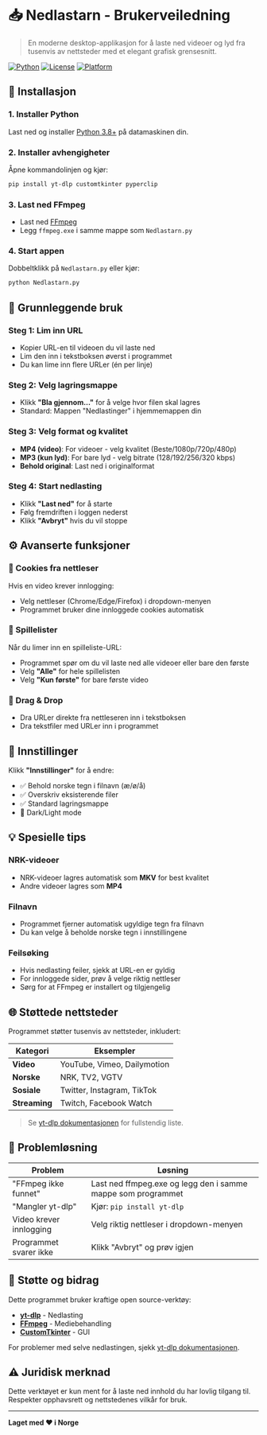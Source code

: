 # 📥 Nedlastarn - Brukerveiledning

> En moderne desktop-applikasjon for å laste ned videoer og lyd fra tusenvis av nettsteder med et elegant grafisk grensesnitt.

[![Python](https://img.shields.io/badge/Python-3.8+-blue.svg)](https://python.org)
[![License](https://img.shields.io/badge/License-MIT-green.svg)](LICENSE)
[![Platform](https://img.shields.io/badge/Platform-Windows-lightgrey.svg)](https://github.com)

## 🚀 Installasjon

### 1. Installer Python
Last ned og installer [Python 3.8+](https://python.org) på datamaskinen din.

### 2. Installer avhengigheter
Åpne kommandolinjen og kjør:
```bash
pip install yt-dlp customtkinter pyperclip
```

### 3. Last ned FFmpeg
- Last ned [FFmpeg](https://ffmpeg.org/download.html)
- Legg `ffmpeg.exe` i samme mappe som `Nedlastarn.py`

### 4. Start appen
Dobbeltklikk på `Nedlastarn.py` eller kjør:
```bash
python Nedlastarn.py
```

## 📖 Grunnleggende bruk

### Steg 1: Lim inn URL
- Kopier URL-en til videoen du vil laste ned
- Lim den inn i tekstboksen øverst i programmet
- Du kan lime inn flere URLer (én per linje)

### Steg 2: Velg lagringsmappe
- Klikk **"Bla gjennom..."** for å velge hvor filen skal lagres
- Standard: Mappen "Nedlastinger" i hjemmemappen din

### Steg 3: Velg format og kvalitet
- **MP4 (video)**: For videoer - velg kvalitet (Beste/1080p/720p/480p)
- **MP3 (kun lyd)**: For bare lyd - velg bitrate (128/192/256/320 kbps)
- **Behold original**: Last ned i originalformat

### Steg 4: Start nedlasting
- Klikk **"Last ned"** for å starte
- Følg fremdriften i loggen nederst
- Klikk **"Avbryt"** hvis du vil stoppe

## ⚙️ Avanserte funksjoner

### 🍪 Cookies fra nettleser
Hvis en video krever innlogging:
- Velg nettleser (Chrome/Edge/Firefox) i dropdown-menyen
- Programmet bruker dine innloggede cookies automatisk

### 📜 Spillelister
Når du limer inn en spilleliste-URL:
- Programmet spør om du vil laste ned alle videoer eller bare den første
- Velg **"Alle"** for hele spillelisten
- Velg **"Kun første"** for bare første video

### 📁 Drag & Drop
- Dra URLer direkte fra nettleseren inn i tekstboksen
- Dra tekstfiler med URLer inn i programmet

## 🎨 Innstillinger

Klikk **"Innstillinger"** for å endre:

- ✅ Behold norske tegn i filnavn (æ/ø/å)
- ✅ Overskriv eksisterende filer
- ✅ Standard lagringsmappe
- 🌙 Dark/Light mode

## 💡 Spesielle tips

### NRK-videoer
- NRK-videoer lagres automatisk som **MKV** for best kvalitet
- Andre videoer lagres som **MP4**

### Filnavn
- Programmet fjerner automatisk ugyldige tegn fra filnavn
- Du kan velge å beholde norske tegn i innstillingene

### Feilsøking
- Hvis nedlasting feiler, sjekk at URL-en er gyldig
- For innloggede sider, prøv å velge riktig nettleser
- Sørg for at FFmpeg er installert og tilgjengelig

## 🌐 Støttede nettsteder

Programmet støtter tusenvis av nettsteder, inkludert:

| Kategori | Eksempler |
|----------|----------|
| **Video** | YouTube, Vimeo, Dailymotion |
| **Norske** | NRK, TV2, VGTV |
| **Sosiale** | Twitter, Instagram, TikTok |
| **Streaming** | Twitch, Facebook Watch |

> Se [yt-dlp dokumentasjonen](https://github.com/yt-dlp/yt-dlp) for fullstendig liste.

## 🔧 Problemløsning

| Problem | Løsning |
|---------|---------|
| "FFmpeg ikke funnet" | Last ned ffmpeg.exe og legg den i samme mappe som programmet |
| "Mangler yt-dlp" | Kjør: `pip install yt-dlp` |
| Video krever innlogging | Velg riktig nettleser i dropdown-menyen |
| Programmet svarer ikke | Klikk "Avbryt" og prøv igjen |

## 🤝 Støtte og bidrag

Dette programmet bruker kraftige open source-verktøy:
- **[yt-dlp](https://github.com/yt-dlp/yt-dlp)** - Nedlasting
- **[FFmpeg](https://ffmpeg.org/)** - Mediebehandling
- **[CustomTkinter](https://github.com/TomSchimansky/CustomTkinter)** - GUI

For problemer med selve nedlastingen, sjekk [yt-dlp dokumentasjonen](https://github.com/yt-dlp/yt-dlp).

## ⚠️ Juridisk merknad

Dette verktøyet er kun ment for å laste ned innhold du har lovlig tilgang til. Respekter opphavsrett og nettstedenes vilkår for bruk.

---

**Laget med ❤️ i Norge**

